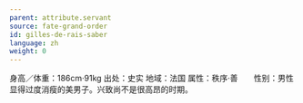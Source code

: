 ```yaml
---
parent: attribute.servant
source: fate-grand-order
id: gilles-de-rais-saber
language: zh
weight: 0
---
```


身高／体重：186cm·91kg
出处：史实
地域：法国
属性：秩序·善　　性别：男性
显得过度消瘦的美男子。兴致尚不是很高昂的时期。
